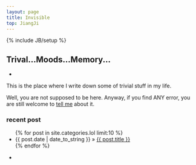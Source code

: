 ```yaml
---
layout: page
title: Invisible
top: JiangJi
---
```

{% include JB/setup %}

## Trival...Moods...Memory...
-

This is the place where I write down some of trivial stuff in my life.

Well, you are not supposed to be here. Anyway, if you find ANY error, you are still welcome to [tell me](/about.html) about it. 

### recent post

<ul class="posts">
  {% for post in site.categories.lol limit:10 %}
    <li><span>{{ post.date | date_to_string }}</span> &raquo; <a href="{{ BASE_PATH }}{{ post.url }}">{{ post.title }}</a></li>
  {% endfor %}
</ul>

-
